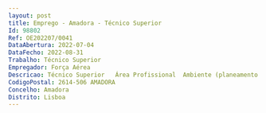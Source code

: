 ```yaml
--- 
layout: post
title: Emprego - Amadora - Técnico Superior
Id: 98802
Ref: OE202207/0041
DataAbertura: 2022-07-04
DataFecho: 2022-08-31
Trabalho: Técnico Superior
Empregador: Força Aérea
Descricao: Técnico Superior   Área Profissional  Ambiente (planeamento programação)Descrição de Funções    Exercer Funções consultivas, de estudo, planeamento, programação, avaliação e aplicação de métodos e processos de natureza técnica ou científica de suporte à decisão   Elaborar com elevada autonomia, pareceres, informações e relatórios técnicos no âmbito da área ambiental, para submissão à consideração superior.
CodigoPostal: 2614-506 AMADORA
Concelho: Amadora
Distrito: Lisboa
--- 
```

